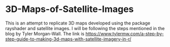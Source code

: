# 3D-Maps-of-Satellite-Images

This is an attempt to replicate 3D maps developed using the package rayshader and satellite images. I will be following the steps mentioned in the blog by Tyler Morgan-Wall. The link is https://www.tylermw.com/a-step-by-step-guide-to-making-3d-maps-with-satellite-imagery-in-r/
